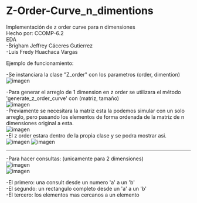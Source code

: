 # Z-Order-Curve_n_dimentions
Implementación de z order curve para n dimensiones
<br />
Hecho por: 
  CCOMP-6.2 <br />
  EDA<br />
  -Brigham Jeffrey Cáceres Gutierrez<br />
  -Luis Fredy Huachaca Vargas<br />

  
Ejemplo de funcionamiento:<br />

  -Se instanciara la clase "Z_order" con los parametros (order, dimention) <br /> 
  ![imagen](https://user-images.githubusercontent.com/70500865/200094933-c8cee11d-05d2-477c-87ef-3206ccef5f7e.png) <br />
  
  -Para generar el arreglo de 1 dimension en z order se utilizara el método 'generate_z_order_curve' con (matriz, tamaño) <br />
  ![imagen](https://user-images.githubusercontent.com/70500865/200095077-04908434-65d2-4dd6-b53c-e79a563aa81e.png) <br />
  -Previamente se necesitara la matriz esta la podemos simular con un solo arreglo, pero pasando los elementos de forma ordenada de la matriz de n dimensiones original a esta.<br />
  ![imagen](https://user-images.githubusercontent.com/70500865/200095023-ca1382ed-0ede-4701-97b9-934599eaa2b0.png) <br />
  -El z order estara dentro de la propia clase y se podra mostrar asi.<br />
  ![imagen](https://user-images.githubusercontent.com/70500865/200096272-32d34656-a900-4748-8205-0d85412f937e.png)
  ![imagen](https://user-images.githubusercontent.com/70500865/200095265-0ba07838-c007-49e7-897b-b8150139c8a9.png) <br />
  
 
  -------------------------------------------------------------
  
  -Para hacer consultas: (unicamente para 2 dimensiones)<br />
  ![imagen](https://user-images.githubusercontent.com/70500865/200096471-fcddb967-bcaf-4f86-9fb3-7df497f1e31b.png)<br />
  ![imagen](https://user-images.githubusercontent.com/70500865/200096494-7184a0ad-f8af-4156-b14b-52247b2d6293.png)<br />
  
  -El primero: una consult desde un numero 'a' a un 'b'<br />
  -El segundo: un rectangulo completo desde un 'a' a un 'b'<br />
  -El tercero: los elementos mas cercanos a un elemento <br />
  
  
